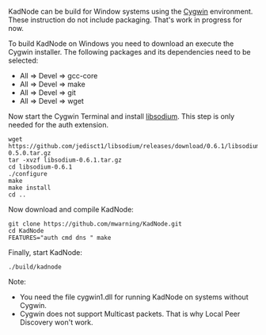KadNode can be build for Window systems using the [Cygwin](http://www.cygwin.com/) environment.
These instruction do not include packaging. That's work in progress for now.

To build KadNode on Windows you need to download an execute the Cygwin installer.
The following packages and its dependencies need to be selected:

* All => Devel => gcc-core
* All => Devel => make
* All => Devel => git
* All => Devel => wget

Now start the Cygwin Terminal and install [libsodium](https://github.com/jedisct1/libsodium).
This step is only needed for the auth extension.

```
wget https://github.com/jedisct1/libsodium/releases/download/0.6.1/libsodium-0.5.0.tar.gz
tar -xvzf libsodium-0.6.1.tar.gz
cd libsodium-0.6.1
./configure
make
make install
cd ..
```

Now download and compile KadNode:

```
git clone https://github.com/mwarning/KadNode.git
cd KadNode
FEATURES="auth cmd dns " make
```

Finally, start KadNode:

```
./build/kadnode
```

Note:
* You need the file cygwin1.dll for running KadNode on systems without Cygwin.
* Cygwin does not support Multicast packets. That is why Local Peer Discovery won't work.
